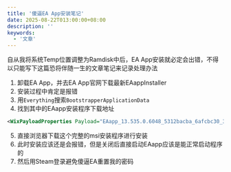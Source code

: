 ```yaml
---
title: '傻逼EA App安装笔记'
date: 2025-08-22T013:00:00+08:00
description: ''
keywords:
  - '文章'
---
```


自从我将系统Temp位置调整为Ramdisk中后，EA App安装就必定会出错，不得以只能写下这篇恐将伴随一生的文章笔记来记录处理办法

<!--more-->

1. 卸载EA App，并去EA App官网下载最新EAappInstaller
2. 安装过程中肯定是报错
3. 用`Everything`搜索`BootstrapperApplicationData`
4. 找到其中的EAapp安装程序下载地址

```xml
<WixPayloadProperties Payload="EAapp_13.535.0.6048_5312bacba_6afcbc30_3810.msi" Package="EAapp_13.535.0.6048_5312bacba_6afcbc30_3810.msi" Name="EAapp-13.535.0.6048-3810.msi" Size="234213376" DownloadUrl="https://origin-a.akamaihd.net/EA-Desktop-Client-Download/installer-releases/EAapp-13.535.0.6048-3810.msi" LayoutOnly="no" />
```

5. 直接浏览器下载这个完整的msi安装程序进行安装
6. 此时安装应该还是会报错，但是关闭后直接启动EAapp应该是能正常启动程序的
7. 然后用Steam登录避免傻逼EA重置我的密码